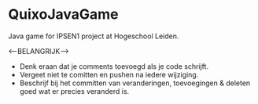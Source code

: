 QuixoJavaGame
=============

Java game for IPSEN1 project at Hogeschool Leiden.

<--BELANGRIJK-->

- Denk eraan dat je comments toevoegd als je code schrijft.
- Vergeet niet te comitten en pushen na iedere wijziging.
- Beschrijf bij het committen van veranderingen, toevoegingen & deleten goed wat er precies veranderd is.
